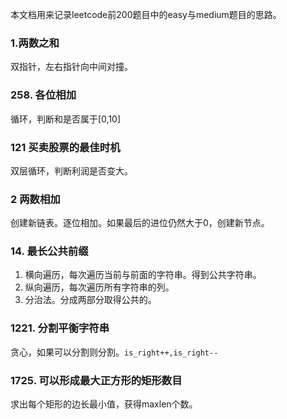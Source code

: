 本文档用来记录leetcode前200题目中的easy与medium题目的思路。

### 1.两数之和

双指针，左右指针向中间对撞。

### 258. 各位相加

循环，判断和是否属于[0,10]

### 121 买卖股票的最佳时机

双层循环，判断利润是否变大。

### 2  两数相加

创建新链表。逐位相加。如果最后的进位仍然大于0，创建新节点。

### 14. 最长公共前缀

1. 横向遍历，每次遍历当前与前面的字符串。得到公共字符串。
2. 纵向遍历，每次遍历所有字符串的列。
3. 分治法。分成两部分取得公共的。

### 1221. 分割平衡字符串

贪心，如果可以分割则分割。` is_right++,is_right-- `

### 1725. 可以形成最大正方形的矩形数目

求出每个矩形的边长最小值，获得maxlen个数。

